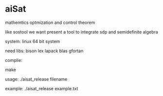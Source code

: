 aiSat
=====

mathemtics optmization and control theorem

like sostool we want present a tool to integrate sdp and semidefinite algebra

system: linux 64 bit system


need libs: bison lex  lapack blas gfortan

complie:

make 

usage:
./aisat_release filename

example:
./aisat_release example.txt




